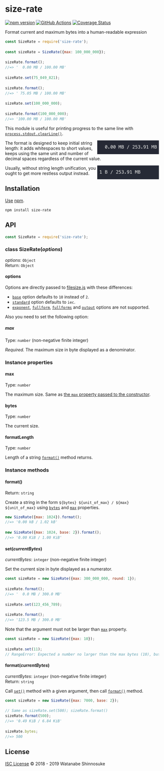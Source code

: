 # size-rate

[![npm version](https://img.shields.io/npm/v/size-rate.svg)](https://www.npmjs.com/package/size-rate)
[![GitHub Actions](https://action-badges.now.sh/shinnn/size-rate)](https://wdp9fww0r9.execute-api.us-west-2.amazonaws.com/production/results/shinnn/size-rate)
[![Coverage Status](https://img.shields.io/coveralls/shinnn/size-rate.svg)](https://coveralls.io/github/shinnn/size-rate?branch=master)

Format current and maximum bytes into a human-readable expression

```javascript
const SizeRate = require('size-rate');

const sizeRate = SizeRate({max: 100_000_000});

sizeRate.format();
//=> '  0.00 MB / 100.00 MB'

sizeRate.set(75_049_821);

sizeRate.format();
//=> ' 75.05 MB / 100.00 MB'

sizeRate.set(100_000_000);

sizeRate.format(100_000_000);
//=> '100.00 MB / 100.00 MB'
```

This module is useful for printing progress to the same line with [`process.stdout.clearLine()`](https://nodejs.org/api/readline.html#readline_readline_clearline_stream_dir).

<img src="screencast-1.gif" width="40%" align="right">

The format is designed to keep initial string length: it adds whitespaces to short values, keeps using the same unit and number of decimal spaces regardless of the current value.

<img src="screencast-2.gif" width="40%" align="right">

Usually, without string length unification, you ought to get more restless output instead.

## Installation

[Use](https://docs.npmjs.com/cli/install) [npm](https://docs.npmjs.com/about-npm/).

```
npm install size-rate
```

## API

```javascript
const SizeRate = require('size-rate');
```

### class SizeRate(*options*)

*options*: `Object`  
Return: `Object`

#### options

Options are directly passed to [filesize.js](https://github.com/avoidwork/filesize.js) with these differences:

* [`base`](https://github.com/avoidwork/filesize.js#base) option defaults to `10` instead of `2`.
* [`standard`](https://github.com/avoidwork/filesize.js#standard) option defaults to `iec`.
* [`exponent`](https://github.com/avoidwork/filesize.js#exponent), [`fullform`](https://github.com/avoidwork/filesize.js#fullform), [`fullforms`](https://github.com/avoidwork/filesize.js#fullforms) and [`output`](https://github.com/avoidwork/filesize.js#output) options are not supported.

Also you need to set the following option:

##### max

Type: `number` (non-negative finite integer)

*Required.* The maximum size in byte displayed as a denominator.

### Instance properties

#### max

Type: `number`

The maximum size. Same as [the `max` property passed to the constructor](#max).

#### bytes

Type: `number`

The current size.

#### formatLength

Type: `number`

Length of a string [`format()`](#format) method returns.

### Instance methods

#### format()

Return: `string`

Create a string in the form `${bytes} ${unit_of_max} / ${max} ${unit_of_max}` using [`bytes`](#bytes) and [`max`](#max-1) properties.

```javascript
new SizeRate({max: 1024}).format();
//=> '0.00 kB / 1.02 kB'

new SizeRate({max: 1024, base: 2}).format();
//=> '0.00 KiB / 1.00 KiB'
```

#### set(*currentBytes*)

*currentBytes*: `integer` (non-negative finite integer)

Set the current size in byte displayed as a numerator.

```javascript
const sizeRate = new SizeRate({max: 300_000_000, round: 1});

sizeRate.format();
//=> '  0.0 MB / 300.0 MB'

sizeRate.set(123_456_789);

sizeRate.format();
//=> '123.5 MB / 300.0 MB'
```

Note that the argument must not be larger than [`max`](#max-1) property.

```javascript
const sizeRate = new SizeRate({max: 10});

sizeRate.set(11);
// RangeError: Expected a number no larger than the max bytes (10), but got 11.
```

#### format(*currentBytes*)

*currentBytes*: `integer` (non-negative finite integer)  
Return: `string`

Call [`set()`](#setcurrentbytes) method with a given argument, then call [`format()`](#format) method.

```javascript
const sizeRate = new SizeRate({max: 7000, base: 2});

// Same as sizeRate.set(500); sizeRate.format()
sizeRate.format(500);
//=> '0.49 KiB / 6.84 KiB'

sizeRate.bytes;
//=> 500
```

## License

[ISC License](./LICENSE) © 2018 - 2019 Watanabe Shinnosuke
